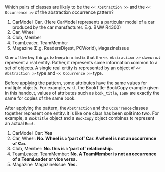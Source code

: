 <panel header=":lock::key: Which pairs of classes are likely to be the `<< Abstraction >>` and the `<< Occurrence >>` of the abstraction occurrence pattern?">
<question has-input="true">

Which pairs of classes are likely to be the `<< Abstraction >>` and the `<< Occurrence >>` of the abstraction occurrence pattern?

1. CarModel, Car. (Here CarModel represents a particular model of a car produced by the car manufacturer. E.g. BMW R4300)
2. Car, Wheel
3. Club, Member
4. TeamLeader, TeamMember
5. Magazine (E.g. ReadersDigest, PCWorld), MagazineIssue

<div slot="answer">

One of the key things to keep in mind is that the `<< Abstraction >>` does not represent a real entity. Rather, it represents some information common to a set of objects. A single real entity is represented by an object of `<< Abstraction >>` type and `<< Occurrence >>` type.

Before applying the pattern, some attributes have the same values for multiple objects. For example, w.r.t. the BookTitle-BookCopy example given in this handout, values of attributes such as `book_title`, `ISBN` are exactly the same for copies of the same book.

After applying the pattern, the `Abstraction` and the `Occurrence` classes together represent one entity. It is like one class has been split into two. For example, a `BookTitle` object and a `BookCopy` object combines to represent an actual `Book`.

1.	CarModel, Car: **Yes**
2.	Car, Wheel: **No. Wheel is a ‘part of’ Car. A wheel is not an occurrence of Car.**
3.	Club, Member: **No. this is a ‘part of’ relationship.**
4.	TeamLeader, TeamMember: **No. A TeamMember is not an occurrence of a TeamLeader or vice versa.**
5.	Magazine, MagazineIssue: **Yes.**

</div>
</question>
</panel>
